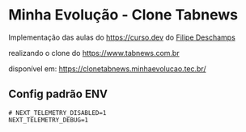 # Minha Evolução - Clone Tabnews

Implementação das aulas do https://curso.dev do [Filipe Deschamps](https://github.com/filipedeschamps)

realizando o clone do https://www.tabnews.com.br

disponível em: https://clonetabnews.minhaevolucao.tec.br/

## Config padrão ENV

```text
# NEXT_TELEMETRY_DISABLED=1
NEXT_TELEMETRY_DEBUG=1
```
